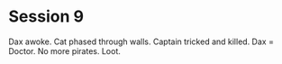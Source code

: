 # Session 9
Dax awoke.
Cat phased through walls.
Captain tricked and killed.
Dax = Doctor. 
No more pirates. 
Loot.